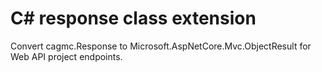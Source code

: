 ﻿# C# response class extension

Convert cagmc.Response to Microsoft.AspNetCore.Mvc.ObjectResult for Web API project endpoints.